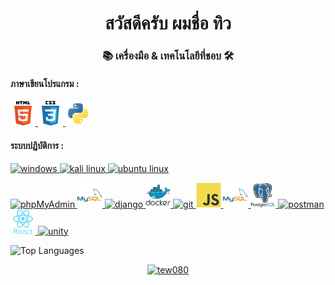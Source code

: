 <h1 align = "center">สวัสดีครับ ผมชื่อ ทิว</h1>

 <h3 align="center">📚 เครื่องมือ & เทคโนโลยีที่ชอบ 🛠️</h3>

 <p align="left">
    <h4>ภาษาเขียนโปรแกรม :</h4>
   <a href="https://www.w3.org/html/" target="_blank" rel="noreferrer">
     <img src="https://raw.githubusercontent.com/devicons/devicon/master/icons/html5/html5-original-wordmark.svg" alt="html5" width="40" height="40" />
   </a>

   <a href="https://www.w3schools.com/css/" target="_blank" rel="noreferrer">
     <img src="https://raw.githubusercontent.com/devicons/devicon/master/icons/css3/css3-original-wordmark.svg" alt="css3" width="40" height="40" />
   </a>

   <a href="https://www.python.org" target="_blank" rel="noreferrer">
     <img src="https://raw.githubusercontent.com/devicons/devicon/master/icons/python/python-original.svg" alt="python" width="40" height="40" />
   </a>
 </p>

  <p align="left">
    <h4>ระบบปฏิบัติการ :</h4>

   <a href="https://www.microsoft.com/th-th/windows/?r=1" target="_blank" rel="noreferrer">
     <img src="https://commons.wikimedia.org/wiki/File:Windows_logo_-_2021.svg" alt="windows" width="40" height="40" />
   </a>    

   <a href="https://www.kali.org" target="_blank" rel="noreferrer">
     <img src="https://www.kali.org/images/kali-logo.svg" alt="kali linux" width="40" height="40" />
   </a>

   <a href="https://ubuntu.com/" target="_blank" rel="noreferrer">
     <img src="https://upload.wikimedia.org/wikipedia/commons/9/9e/UbuntuCoF.svg" alt="ubuntu linux" width="40" height="40" />
   </a>

 </p>



  <p align="left">
    <a href="https://www.phpmyadmin.net/" target="_blank" rel="noreferrer">
     <img src="https://www.phpmyadmin.net/static/images/logo-og.png" alt="phpMyAdmin" width="40" height="40" />
   </a>

   <a href="https://www.mysql.com/" target="_blank" rel="noreferrer">
     <img src="https://raw.githubusercontent.com/devicons/devicon/master/icons/mysql/mysql-original-wordmark.svg" alt="mysql" width="40" height="40" />
   </a>

   <a href="https://www.djangoproject.com/" target="_blank" rel="noreferrer">
     <img src="https://cdn.worldvectorlogo.com/logos/django.svg" alt="django" width="40" height="40" />
   </a>
   <a href="https://www.docker.com/" target="_blank" rel="noreferrer">
     <img src="https://raw.githubusercontent.com/devicons/devicon/master/icons/docker/docker-original-wordmark.svg" alt="docker" width="40" height="40" />
   </a>
   <a href="https://git-scm.com/" target="_blank" rel="noreferrer">
     <img src="https://www.vectorlogo.zone/logos/git-scm/git-scm-icon.svg" alt="git" width="40" height="40" />
   </a>


   <a href="https://developer.mozilla.org/en-US/docs/Web/JavaScript" target="_blank" rel="noreferrer">
     <img src="https://raw.githubusercontent.com/devicons/devicon/master/icons/javascript/javascript-original.svg" alt="javascript" width="40" height="40" />
   </a>

   <a href="https://www.mysql.com/" target="_blank" rel="noreferrer">
     <img src="https://raw.githubusercontent.com/devicons/devicon/master/icons/mysql/mysql-original-wordmark.svg" alt="mysql" width="40" height="40" />
   </a>

   <a href="https://www.postgresql.org" target="_blank" rel="noreferrer">
     <img src="https://raw.githubusercontent.com/devicons/devicon/master/icons/postgresql/postgresql-original-wordmark.svg" alt="postgresql" width="40" height="40" />
   </a>
   <a href="https://postman.com" target="_blank" rel="noreferrer">
     <img src="https://www.vectorlogo.zone/logos/getpostman/getpostman-icon.svg" alt="postman" width="40" height="40" />
   </a>


   <a href="https://reactjs.org/" target="_blank" rel="noreferrer">
     <img src="https://raw.githubusercontent.com/devicons/devicon/master/icons/react/react-original-wordmark.svg" alt="react" width="40" height="40" />
   </a>
   <a href="https://unity.com/" target="_blank" rel="noreferrer">
     <img src="https://www.vectorlogo.zone/logos/unity3d/unity3d-icon.svg" alt="unity" width="40" height="40" />
   </a>
 </p>
 
 ![Top Languages](https://github-readme-stats.vercel.app/api/top-langs/?username=tew080&layout=compact&hide_title=true&langs_count=10)

  <p align="center">
   <a href="https://github.com/ryo-ma/github-profile-trophy">
     <img src="https://github-profile-trophy.vercel.app/?username=tew080" alt="tew080" />
   </a>
 </p>